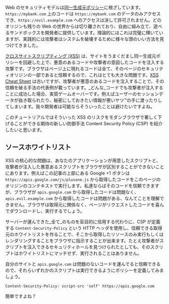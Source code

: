 Web のセキュリティモデルは[同一生成元ポリシー](http://ja.wikipedia.org/wiki/%E5%90%8C%E4%B8%80%E7%94%9F%E6%88%90%E5%85%83%E3%83%9D%E3%83%AA%E3%82%B7%E3%83%BC)に根ざしています。`https://mybank.com` 上のコードは `https://mybank.com` のデータのみアクセスでき、`https://evil.example.com` へのアクセスは決して許可されません。どのオリジンも残りの Web の世界からは切り離されており、自由に組み立て、遊べるサンドボックスを開発者に提供しています。理論的にはこれは完璧に輝いていますが、実践的には攻撃者はシステムを破壊するために様々な頭のいい方法を見つけてきました。

[クロスサイトスクリプティング (XSS)](http://ja.wikipedia.org/wiki/%E3%82%AF%E3%83%AD%E3%82%B9%E3%82%B5%E3%82%A4%E3%83%88%E3%82%B9%E3%82%AF%E3%83%AA%E3%83%97%E3%83%86%E3%82%A3%E3%83%B3%E3%82%B0) は、サイトをうまくだまし同一生成元ポリシーを回避した上で、悪意のあるコードや攻撃者の意図したコードを注入する攻撃です。ブラウザはページ上に現れるコードは全て、そのページのセキュリティオリジンの一部であると信頼するので、これはとても大きな問題です。[XSS Cheat Sheet](http://ha.ckers.org/xss.html) は古いですが、攻撃者が悪意のあるコードを注入することで、その信頼を破る手法の代表例が載っています。_どんな_コードでも攻撃者が注入することに成功した場合、実質ゲームオーバーです。例えばユーザーのセッションデータが抜き取られたり、秘密にしておきたい情報が悪いヤツ™の手に渡ったりしてしまいます。我々開発者は可能ならそういったことは避けたいですよね。

このチュートリアルではそういった XSS のリスクをモダンブラウザで著しく下げることができる期待の新しい防御手法 Content Security Policy (CSP) を紹介したいと思います。

## ソースホワイトリスト

XSS の核心的な問題は、あなたのアプリケーションが用意したスクリプトと、攻撃者が注入した悪意あるスクリプトをブラウザが区別することができないことにあります。例えばこの記事の上部にある Google +1 ボタンは `https://apis.google.com/js/plusone.js` から取得したコードをこのページのオリジンのコンテキストで実行します。私達ならばそのコードを信頼できますが、ブラウザが `apis.google.com` から取得したコードは問題なく、`apis.evil.example.com` から取得したコードは問題がある、なんてことを理解できません。ブラウザは取得元に関係なく、ページがリクエストしたコードを喜んでダウンロードし、実行するでしょう。

サーバーが運んできた_全て_のものを盲目的に信用する代わりに、CSP が定義する `Content-Security-Policy` という HTTP ヘッダを使用し、信頼できる取得元のホワイトリストを作ることで、そこから取得したリソースのみ実行もしくはレンダリングすることをブラウザに指示することが出来ます。たとえ攻撃者がスクリプトを注入できるセキュリティホールを見つけられたとしても、そのスクリプトはホワイトリストにマッチせず、実行されることはありません。

自分のサイトと `apis.google.com` は問題のないコードを運んでると信頼できるので、それらいずれかのスクリプトは実行できるようにポリシーを定義してみましょう。

    Content-Security-Policy: script-src 'self' https://apis.google.com

簡単ですよね？

